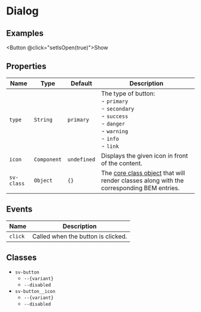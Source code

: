<script setup>
import { ref } from "vue";
import { Button, Dialog } from "@/components";

const isOpen = ref(false);

const setIsOpen = (value) => {
    isOpen.value = value;
}
</script>

# Dialog

## Examples

<Button @click="setIsOpen(true)">Show</Button>
<Dialog :is-open="isOpen" :set-is-open="setIsOpen" title="Dialog Title" message="A message for the dialog.">
<template v-slot:default>
<div>
    <div class="mt-2">
        <p class="text-sm text-gray-500">
            This text is provided in the default slot.
        </p>
    </div>
    <div class="mt-4">
        <button type="button"
            class="inline-flex justify-center px-4 py-2 text-sm font-medium text-white0 bg-gray-900 border border-transparent rounded-md hover:bg-gray-800 focus:outline-none focus-visible:ring-2 focus-visible:ring-offset-2 focus-visible:ring-gray-500"
            @click="setIsOpen(false)">
            Button
        </button>
    </div>
</div>
</template>
</Dialog>

## Properties

| Name       | Type        | Default     | Description                                                                                                                    |
| ---------- | ----------- | ----------- | ------------------------------------------------------------------------------------------------------------------------------ |
| `type`     | `String`    | `primary`   | The type of button:<br/>- `primary`<br/>- `secondary`<br/>- `success`<br/>- `danger`<br/>- `warning`<br/>- `info`<br/>- `link` |
| `icon`     | `Component` | `undefined` | Displays the given icon in front of the content.                                                                               |
| `sv-class` | `Object`    | `{}`        | The [core class object](/components/core-class) that will render classes along with the corresponding BEM entries.             |

## Events

| Name    | Description                        |
| ------- | ---------------------------------- |
| `click` | Called when the button is clicked. |

## Classes

- `sv-button`
  -  `--{variant}`
  -  `--disabled`
- `sv-button__icon`
  -  `--{variant}`
  -  `--disabled`